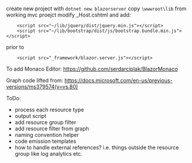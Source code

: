 create new project with `dotnet new blazorserver`
copy `\wwwroot\lib` from working mvc proejct
modify _Host.cshtml and add:

```
    <script src="~/lib/jquery/dist/jquery.min.js"></script>
    <script src="~/lib/bootstrap/dist/js/bootstrap.bundle.min.js"></script>
```
prior to
```
    <script src="_framework/blazor.server.js"></script>
```

To add Monaco Editor:
https://github.com/serdarciplak/BlazorMonaco


Graph code lifted from:
https://docs.microsoft.com/en-us/previous-versions/ms379574(v=vs.80)


ToDo:
- process each resource type
- output script
- add resource group filter
- add resource filter from graph
- naming convention helper
- code emission templates
- how to handle external references? i.e. things outside the resource group like log analytics etc.

